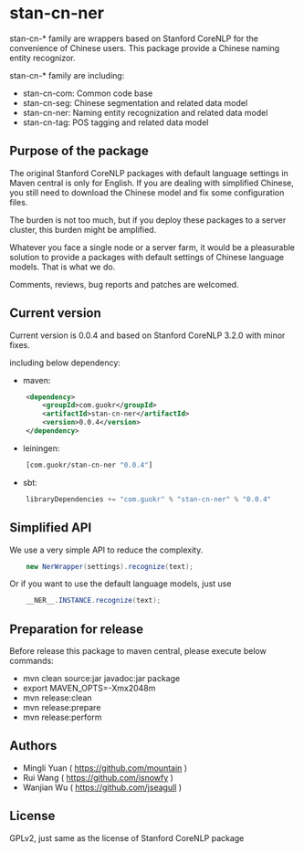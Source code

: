 stan-cn-ner
============

stan-cn-* family are wrappers based on Stanford CoreNLP for the convenience of
Chinese users. This package provide a Chinese naming entity recognizor.

stan-cn-* family are including:

* stan-cn-com: Common code base
* stan-cn-seg: Chinese segmentation and related data model
* stan-cn-ner: Naming entity recognization and related data model
* stan-cn-tag: POS tagging and related data model

Purpose of the package
-----------------------

The original Stanford CoreNLP packages with default language settings in Maven
central is only for English. If you are dealing with simplified Chinese, you
still need to download the Chinese model and fix some configuration files.

The burden is not too much, but if you deploy these packages to a server
cluster, this burden might be amplified.

Whatever you face a single node or a server farm, it would be a pleasurable
solution to provide a packages with default settings of Chinese language
models. That is what we do.

Comments, reviews, bug reports and patches are welcomed.

Current version
----------------

Current version is 0.0.4 and based on Stanford CoreNLP 3.2.0 with minor fixes.

including below dependency:

* maven:
```xml
    <dependency>
        <groupId>com.guokr</groupId>
        <artifactId>stan-cn-ner</artifactId>
        <version>0.0.4</version>
    </dependency>
```
* leiningen:
```clojure
    [com.guokr/stan-cn-ner "0.0.4"]
```
* sbt:
```scala
    libraryDependencies += "com.guokr" % "stan-cn-ner" % "0.0.4"
```

Simplified API
---------------

We use a very simple API to reduce the complexity.

```java
    new NerWrapper(settings).recognize(text);
```

Or if you want to use the default language models, just use

```java
    __NER__.INSTANCE.recognize(text);
```

Preparation for release
------------------------

Before release this package to maven central, please execute below commands:

* mvn clean source:jar javadoc:jar package
* export MAVEN_OPTS=-Xmx2048m
* mvn release:clean
* mvn release:prepare
* mvn release:perform

Authors
--------

* Mingli Yuan ( https://github.com/mountain )
* Rui Wang ( https://github.com/isnowfy )
* Wanjian Wu ( https://github.com/jseagull )

License
--------

GPLv2, just same as the license of Stanford CoreNLP package
